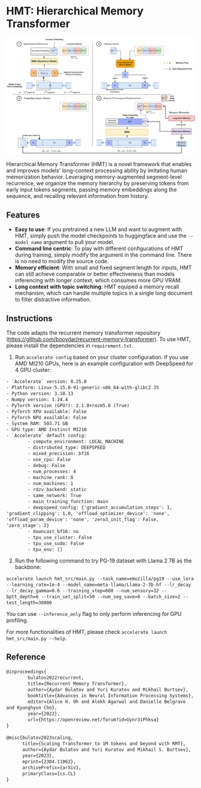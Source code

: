 # HMT: Hierarchical Memory Transformer

![hmt](/img/hmt_flow_v2.png)

Hierarchical Memory Transformer (HMT) is a novel framework that enables and improves models' long-context processing ability by imitating human memorization behavior. Leveraging memory-augmented segment-level recurrence, we organize the memory hierarchy by preserving tokens from early input tokens segments, passing memory embeddings along the sequence, and recalling relevant information from history.

## Features

- **Easy to use**: If you pretrained a new LLM and want to augment with HMT, simply push the model checkpoints to huggingface and use the `--model_name` argument to pull your model. 
- **Command line centric**: To play with different configurations of HMT during training, simply modify the argument in the command line. There is no need to modify the source code.
- **Memory efficient**: With small and fixed segment length for inputs, HMT can still achieve comparable or better effectiveness than models inferencing with longer context, which consumes more GPU VRAM.
- **Long context with topic switching**: HMT equiped a memory recall mechanism, which can handle multiple topics in a single long document to filter distractive information.

## Instructions
The code adapts the recurrent memory transformer repository (https://github.com/booydar/recurrent-memory-transformer). To use HMT, please install the dependencies in `requirement.txt`.

1. Run `accelerate config` based on your cluster configuration. If you use AMD MI210 GPUs, here is an example configuration with DeepSpeed for 4 GPU cluster:
```
- `Accelerate` version: 0.25.0
- Platform: Linux-5.15.0-91-generic-x86_64-with-glibc2.35
- Python version: 3.10.13
- Numpy version: 1.24.4
- PyTorch version (GPU?): 2.1.0+rocm5.6 (True)
- PyTorch XPU available: False
- PyTorch NPU available: False
- System RAM: 503.71 GB
- GPU type: AMD Instinct MI210
- `Accelerate` default config:
        - compute_environment: LOCAL_MACHINE
        - distributed_type: DEEPSPEED
        - mixed_precision: bf16
        - use_cpu: False
        - debug: False
        - num_processes: 4
        - machine_rank: 0
        - num_machines: 1
        - rdzv_backend: static
        - same_network: True
        - main_training_function: main
        - deepspeed_config: {'gradient_accumulation_steps': 1, 'gradient_clipping': 1.0, 'offload_optimizer_device': 'none', 'offload_param_device': 'none', 'zero3_init_flag': False, 'zero_stage': 2}
        - downcast_bf16: no
        - tpu_use_cluster: False
        - tpu_use_sudo: False
        - tpu_env: []
```
2. Run the following command to try PG-19 dataset with Llama 2 7B as the backbone:
```
accelerate launch hmt_src/main.py --task_name=emozilla/pg19 --use_lora --learning_rate=1e-4 --model_name=meta-llama/Llama-2-7b-hf --lr_decay --lr_decay_gamma=0.6 --training_step=600 --num_sensory=32 --bptt_depth=6 --train_set_split=50 --num_seg_save=8 --batch_size=2 --test_length=30000
```
You can use `--inference_only` flag to only perform inferencing for GPU profiling.

For more functionalities of HMT, please check `accelerate launch hmt_src/main.py --help`.

## Reference
```
@inproceedings{
        bulatov2022recurrent,
        title={Recurrent Memory Transformer},
        author={Aydar Bulatov and Yuri Kuratov and Mikhail Burtsev},
        booktitle={Advances in Neural Information Processing Systems},
        editor={Alice H. Oh and Alekh Agarwal and Danielle Belgrave and Kyunghyun Cho},
        year={2022},
        url={https://openreview.net/forum?id=Uynr3iPhksa}
}

@misc{bulatov2023scaling,
      title={Scaling Transformer to 1M tokens and beyond with RMT}, 
      author={Aydar Bulatov and Yuri Kuratov and Mikhail S. Burtsev},
      year={2023},
      eprint={2304.11062},
      archivePrefix={arXiv},
      primaryClass={cs.CL}
}
```




